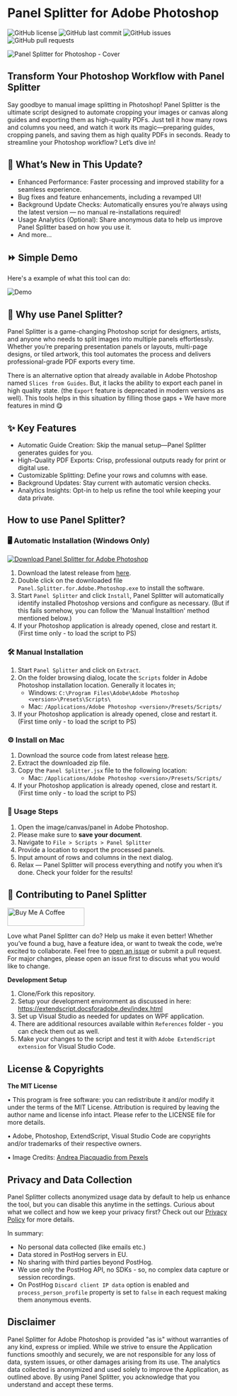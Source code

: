 # Panel Splitter for Adobe Photoshop

![GitHub license](https://img.shields.io/github/license/Dilshan-H/Panel-Splitter?style=for-the-badge)
![GitHub last commit](https://img.shields.io/github/last-commit/Dilshan-H/Panel-Splitter?style=for-the-badge)
![GitHub issues](https://img.shields.io/github/issues/Dilshan-H/Panel-Splitter?style=for-the-badge)
![GitHub pull requests](https://img.shields.io/github/issues-pr/Dilshan-H/Panel-Splitter?style=for-the-badge)

<!-- ![GitHub stars](https://img.shields.io/github/stars/Dilshan-H/Panel-Splitter?style=for-the-badge)
![GitHub forks](https://img.shields.io/github/forks/Dilshan-H/Panel-Splitter?style=for-the-badge) -->

![Panel Splitter for Photoshop - Cover](https://github.com/user-attachments/assets/67d6ccf8-491c-4e40-b10a-5070292ed3ad)

## Transform Your Photoshop Workflow with Panel Splitter

Say goodbye to manual image splitting in Photoshop! Panel Splitter is the ultimate script designed to automate cropping your images or canvas along guides and exporting them as high-quality PDFs. Just tell it how many rows and columns you need, and watch it work its magic—preparing guides, cropping panels, and saving them as high quality PDFs in seconds. Ready to streamline your Photoshop workflow? Let’s dive in!

## 🚀 What’s New in This Update?

- Enhanced Performance: Faster processing and improved stability for a seamless experience.
- Bug fixes and feature enhancements, including a revamped UI!
- Background Update Checks: Automatically ensures you’re always using the latest version — no manual re-installations required!
- Usage Analytics (Optional): Share anonymous data to help us improve Panel Splitter based on how you use it.
- And more...

## ⏩ Simple Demo

Here's a example of what this tool can do:

![Demo](https://github.com/Dilshan-H/Panel-Splitter/assets/77499497/8ccfeb01-8aef-4052-ad3a-6994a36b5142)

## 🤔 Why use Panel Splitter?

Panel Splitter is a game-changing Photoshop script for designers, artists, and anyone who needs to split images into multiple panels effortlessly. Whether you’re preparing presentation panels or layouts, multi-page designs, or tiled artwork, this tool automates the process and delivers professional-grade PDF exports every time.

There is an alternative option that already available in Adobe Photoshop named `Slices from Guides`. But, it lacks the ability to export each panel in high quality state. (the `Export` feature is deprecated in modern versions as well). This tools helps in this situation by filling those gaps + We have more features in mind 😋

## ✨ Key Features

- Automatic Guide Creation: Skip the manual setup—Panel Splitter generates guides for you.
- High-Quality PDF Exports: Crisp, professional outputs ready for print or digital use.
- Customizable Splitting: Define your rows and columns with ease.
- Background Updates: Stay current with automatic version checks.
- Analytics Insights: Opt-in to help us refine the tool while keeping your data private.

## How to use Panel Splitter?

### 🖥️ Automatic Installation (Windows Only)

[![Download Panel Splitter for Adobe Photoshop](https://a.fsdn.com/con/app/sf-download-button)](https://sourceforge.net/projects/panel-splitter/files/latest/download)

1. Download the latest release from [here](https://github.com/Dilshan-H/Panel-Splitter/releases).
2. Double click on the downloaded file `Panel.Splitter.for.Adobe.Photoshop.exe` to install the software.
3. Start `Panel Splitter` and click `Install`, Panel Splitter will automatically identify installed Photoshop versions and configure as necessary. (But if this fails somehow, you can follow the 'Manual Installtion' method mentioned below.)
4. If your Photoshop application is already opened, close and restart it. (First time only - to load the script to PS)

### 🛠️ Manual Installation

1. Start `Panel Splitter` and click on `Extract`.
2. On the folder browsing dialog, locate the `Scripts` folder in Adobe Photoshop installation location. Generally it locates in;
   - Windows: `C:\Program Files\Adobe\Adobe Photoshop <version>\Presets\Scripts\`
   - Mac: `/Applications/Adobe Photoshop <version>/Presets/Scripts/`
3. If your Photoshop application is already opened, close and restart it. (First time only - to load the script to PS)

### ⚙ Install on Mac

1. Download the source code from latest release [here](https://github.com/Dilshan-H/Panel-Splitter/releases).
2. Extract the downloaded zip file.
3. Copy the `Panel Splitter.jsx` file to the following location:
   - Mac: `/Applications/Adobe Photoshop <version>/Presets/Scripts/`
4. If your Photoshop application is already opened, close and restart it. (First time only - to load the script to PS)

### 🎨 Usage Steps

1. Open the image/canvas/panel in Adobe Photoshop.
2. Please make sure to **save your document**.
3. Navigate to `File > Scripts > Panel Splitter`
4. Provide a location to export the processed panels.
5. Input amount of rows and columns in the next dialog.
6. Relax — Panel Splitter will process everything and notify you when it’s done. Check your folder for the results!

## 🤝 Contributing to Panel Splitter

<a href="https://www.buymeacoffee.com/dilshanh" target="_blank"><img src="https://cdn.buymeacoffee.com/buttons/default-orange.png" alt="Buy Me A Coffee" height="41" width="174"></a>

Love what Panel Splitter can do? Help us make it even better! Whether you’ve found a bug, have a feature idea, or want to tweak the code, we’re excited to collaborate.
Feel free to [open an issue](https://github.com/dilshan-h/Panel-Splitter/issues/new) or submit a pull request. For major changes, please open an issue first to discuss what you would like to change.

**Development Setup**

1. Clone/Fork this repository.
2. Setup your development environment as discussed in here: https://extendscript.docsforadobe.dev/index.html
3. Set up Visual Studio as needed for updates on WPF application.
4. There are additional resources available within `References` folder - you can check them out as well.
5. Make your changes to the script and test it with `Adobe ExtendScript extension` for Visual Studio Code.

## License & Copyrights

**The MIT License**

• This program is free software: you can redistribute it and/or modify it under the terms of the MIT License. Attribution is required by leaving the author name and license info intact.
Please refer to the LICENSE file for more details.

• Adobe, Photoshop, ExtendScript, Visual Studio Code are copyrights and/or trademarks of their respective owners.

• Image Credits: [Andrea Piacquadio from Pexels](https://www.pexels.com/photo/photo-of-woman-looking-at-the-mirror-774866/)

## Privacy and Data Collection

Panel Splitter collects anonymized usage data by default to help us enhance the tool, but you can disable this anytime in the settings. Curious about what we collect and how we keep your privacy first? Check out our [Privacy Policy](https://github.com/Dilshan-H/Panel-Splitter/blob/main/PRIVACY.md) for more details.

In summary:

- No personal data collected (like emails etc.)
- Data stored in PostHog servers in EU.
- No sharing with third parties beyond PostHog.
- We use only the PostHog API, no SDKs - so, no complex data capture or session recordings.
- On PostHog `Discard client IP data` option is enabled and `process_person_profile` property is set to `false` in each request making them anonymous events.

## Disclaimer

Panel Splitter for Adobe Photoshop is provided "as is" without warranties of any kind, express or implied. While we strive to ensure the Application functions smoothly and securely, we are not responsible for any loss of data, system issues, or other damages arising from its use. The analytics data collected is anonymized and used solely to improve the Application, as outlined above. By using Panel Splitter, you acknowledge that you understand and accept these terms.
